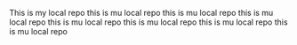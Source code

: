 This is my local repo
this is mu local repo
this is mu local repo
this is mu local repo
this is mu local repo
this is mu local repo
this is mu local repo
this is mu local repo